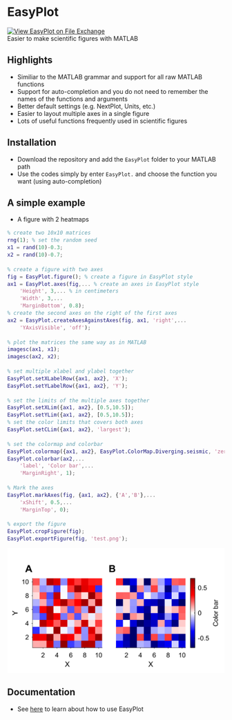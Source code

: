 # EasyPlot
[![View EasyPlot on File Exchange](https://www.mathworks.com/matlabcentral/images/matlab-file-exchange.svg)](https://ww2.mathworks.cn/matlabcentral/fileexchange/156462-easyplot)  
Easier to make scientific figures with MATLAB
## Highlights  
- Similiar to the MATLAB grammar and support for all raw MATLAB functions
- Support for auto-completion and you do not need to remember the names of the functions and arguments
- Better default settings (e.g. NextPlot, Units, etc.)  
- Easier to layout multiple axes in a single figure
- Lots of useful functions frequently used in scientific figures
## Installation
- Download the repository and add the `EasyPlot` folder to your MATLAB path
- Use the codes simply by enter `EasyPlot.` and choose the function you want (using auto-completion)

## A simple example
- A figure with 2 heatmaps  
```matlab
% create two 10x10 matrices
rng(1); % set the random seed
x1 = rand(10)-0.3; 
x2 = rand(10)-0.7;

% create a figure with two axes
fig = EasyPlot.figure(); % create a figure in EasyPlot style
ax1 = EasyPlot.axes(fig,... % create an axes in EasyPlot style
    'Height', 3,... % in centimeters
    'Width', 3,...
    'MarginBottom', 0.8);
% create the second axes on the right of the first axes
ax2 = EasyPlot.createAxesAgainstAxes(fig, ax1, 'right',...
    'YAxisVisible', 'off');

% plot the matrices the same way as in MATLAB
imagesc(ax1, x1);
imagesc(ax2, x2);

% set multiple xlabel and ylabel together
EasyPlot.setXLabelRow({ax1, ax2}, 'X');
EasyPlot.setYLabelRow({ax1, ax2}, 'Y');

% set the limits of the multiple axes together
EasyPlot.setXLim({ax1, ax2}, [0.5,10.5]);
EasyPlot.setYLim({ax1, ax2}, [0.5,10.5]);
% set the color limits that covers both axes
EasyPlot.setCLim({ax1, ax2}, 'largest');

% set the colormap and colorbar
EasyPlot.colormap({ax1, ax2}, EasyPlot.ColorMap.Diverging.seismic, 'zeroCenter', 'on');
EasyPlot.colorbar(ax2,...
    'label', 'Color bar',...
    'MarginRight', 1);

% Mark the axes
EasyPlot.markAxes(fig, {ax1, ax2}, {'A','B'},...
    'xShift', 0.5,...
    'MarginTop', 0);

% export the figure
EasyPlot.cropFigure(fig);
EasyPlot.exportFigure(fig, 'test.png');
```  
![test.png](./doc/test.png)

## Documentation
- See [here](./Documentation.md) to learn about how to use EasyPlot
